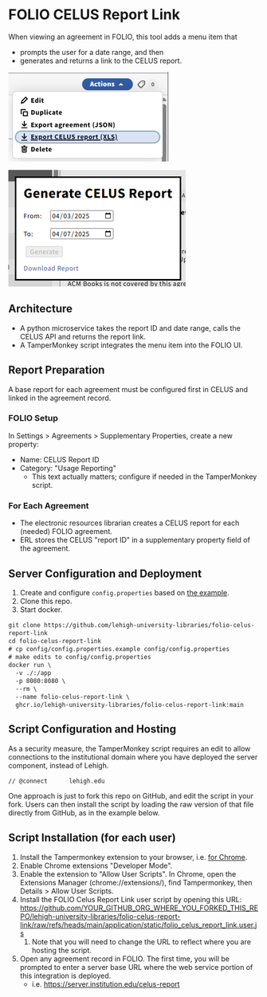 # FOLIO CELUS Report Link

When viewing an agreement in FOLIO, this tool adds a menu item that 
  * prompts the user for a date range, and then
  * generates and returns a link to the CELUS report.

  ![Agreements menu showing a new menu item "Export CELUS report(XLS)"](docs/menu.png)

  ![Popup entitled "Generate Celus Report" with date input fields, a "Generate" button and a "Download Report" link](docs/dialog.png)

## Architecture

* A python microservice takes the report ID and date range, calls the CELUS API and returns the report link.
* A TamperMonkey script integrates the menu item into the FOLIO UI.

## Report Preparation

A base report for each agreement must be configured first in CELUS and linked in the agreement record.

### FOLIO Setup

In Settings > Agreements > Supplementary Properties, create a new property:
- Name: CELUS Report ID
- Category: "Usage Reporting"
    - This text actually matters; configure if needed in the TamperMonkey script.

### For Each Agreement

* The electronic resources librarian creates a CELUS report for each (needed) FOLIO agreement.
* ERL stores the CELUS "report ID" in a supplementary property field of the agreement.

## Server Configuration and Deployment

1. Create and configure `config.properties` based on [the example](./config/config.properties.example).
1. Clone this repo.
1. Start docker.

```
git clone https://github.com/lehigh-university-libraries/folio-celus-report-link
cd folio-celus-report-link
# cp config/config.properties.example config/config.properties
# make edits to config/config.properties
docker run \
  -v ./:/app
  -p 8080:8080 \
  --rm \
  --name folio-celus-report-link \
  ghcr.io/lehigh-university-libraries/folio-celus-report-link:main
```

## Script Configuration and Hosting

As a security measure, the TamperMonkey script requires an edit to allow connections to the institutional domain where you have deployed the server component, instead of Lehigh.

```
// @connect      lehigh.edu
```

One approach is just to fork this repo on GitHub, and edit the script in your fork.  Users can then install the script by loading the raw version of that file directly from GitHub, as in the example below.

## Script Installation (for each user)

1. Install the Tampermonkey extension to your browser, i.e. [for Chrome](https://chromewebstore.google.com/detail/tampermonkey/dhdgffkkebhmkfjojejmpbldmpobfkfo?hl=en).
1. Enable Chrome extensions "Developer Mode".
1. Enable the extension to "Allow User Scripts".  In Chrome, open the Extensions Manager (chrome://extensions/), find Tampermonkey, then Details > Allow User Scripts.
1. Install the FOLIO Celus Report Link user script by opening this URL: https://github.com/YOUR_GITHUB_ORG_WHERE_YOU_FORKED_THIS_REPO/lehigh-university-libraries/folio-celus-report-link/raw/refs/heads/main/application/static/folio_celus_report_link.user.js
    1. Note that you will need to change the URL to reflect where you are hosting the script.
1. Open any agreement record in FOLIO.  The first time, you will be prompted to enter a server base URL where the web service portion of this integration is deployed.
    - i.e. https://server.institution.edu/celus-report
